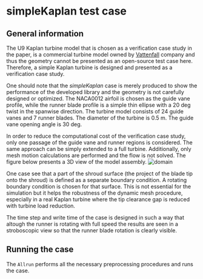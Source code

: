 # simpleKaplan test case

## General information
The U9 Kaplan turbine model that is chosen as a verification case study in the paper, is a commercial turbine model owned by [Vattenfall](https://www.vattenfall.se/english/) company and thus the geometry cannot be presented as an open-source test case here. Therefore, a simple Kaplan turbine is designed and presented as a verification case study.

One should note that the _simpleKaplan_ case is merely produced to show the performance of the developed library and the geometry is not carefully designed or optimized. The NACA0012 airfoil is chosen as the guide vane profile, while the runner blade profile is a simple thin ellipse with a 20 deg twist in the spanwise direction. The turbine model consists of 24 guide vanes and 7 runner blades. The diameter of the turbine is 0.5 m. The guide vane opening angle is 30 deg.

In order to reduce the computational cost of the verification case study, only one passage of the guide vane and runner regions is considered. The same approach can be simply extended to a full turbine. Additionally, only mesh motion calculations are performed and the flow is not solved. The figure below presents a 3D view of the model assembly.
![domain](https://user-images.githubusercontent.com/103576002/169298377-b88e322d-7f1d-49ab-a92f-138d5eb29d5b.jpeg)

One case see that a part of the shroud surface (the project of the blade tip onto the shroud) is defined as a separate boundary condition. A rotating boundary condition is chosen for that surface. This is not essential for the simulation but it helps the robustness of the dynamic mesh procedure, especially in a real Kaplan turbine where the tip clearance gap is reduced with turbine load reduction.

The time step and write time of the case is designed in such a way that altough the runner is rotating with full speed the results are seen in a stroboscopic view so that the runner blade rotation is clearly visible.

## Running the case
The `Allrun` performs all the necessary preprocessing procedures and runs the case.
